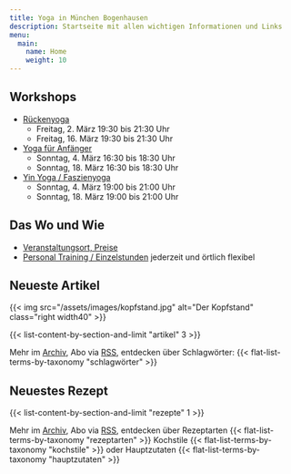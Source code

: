 ```yaml
---
title: Yoga in München Bogenhausen
description: Startseite mit allen wichtigen Informationen und Links
menu:
  main:
    name: Home
    weight: 10
---
```


[1]: /kurse#anfaengeryoga
[2]: /kurse#rueckenyoga
[3]: /kurse#yinyoga
[4]: /kurse#sportleryoga


## Workshops
- [Rückenyoga][6]
  - Freitag, 2. März 19:30 bis 21:30 Uhr
  - Freitag, 16. März 19:30 bis 21:30 Uhr
- [Yoga für Anfänger][5]
  - Sonntag, 4. März 16:30 bis 18:30 Uhr
  - Sonntag, 18. März 16:30 bis 18:30 Uhr
- [Yin Yoga / Faszienyoga][7]
  - Sonntag, 4. März 19:00 bis 21:00 Uhr
  - Sonntag, 18. März 19:00 bis 21:00 Uhr

[5]: /workshops#anfaengeryogaworkshop
[6]: /workshops#rueckenyogaworkshop
[7]: /workshops#yinyogaworkshop


## Das Wo und Wie
- [Veranstaltungsort, Preise][8]
- [Personal Training / Einzelstunden][9] jederzeit und örtlich flexibel

[8]: /workshops#konditionen
[9]: /workshops#personaltraining


## Neueste Artikel

{{< img src="/assets/images/kopfstand.jpg" alt="Der Kopfstand" class="right width40" >}}

{{< list-content-by-section-and-limit "artikel" 3 >}}

Mehr im [Archiv][10], Abo via [RSS][11], entdecken über Schlagwörter: {{< flat-list-terms-by-taxonomy "schlagwörter" >}}

[10]: /artikel/
[11]: /artikel/feed.xml


## Neuestes Rezept

{{< list-content-by-section-and-limit "rezepte" 1 >}}

Mehr im [Archiv][12], Abo via [RSS][13], entdecken über Rezeptarten {{< flat-list-terms-by-taxonomy "rezeptarten" >}} Kochstile {{< flat-list-terms-by-taxonomy "kochstile" >}} oder Hauptzutaten {{< flat-list-terms-by-taxonomy "hauptzutaten" >}}

[12]: /rezepte/
[13]: /rezepte/feed.xml

